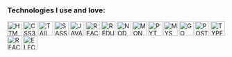 ### Technologies I use and love:

[<img align="left" alt="HTML5" width="33px" src="https://res.cloudinary.com/batn05000/image/upload/v1596632544/1_igdpyg.png" />][bd]
[<img align="left" alt="CSS3" width="33px" src="https://res.cloudinary.com/batn05000/image/upload/v1596636383/2_1_dtm2kp.png" />][bd]
[<img align="left" alt="TAILWINDCSS" width="33px" src="https://res.cloudinary.com/batn05000/image/upload/v1596632548/4_anocis.png" />][bd]
[<img align="left" alt="SASS" width="33px" src="https://res.cloudinary.com/batn05000/image/upload/v1596632551/5_whl75o.png" />][bd]
[<img align="left" alt="JAVASCRIPT" width="33px" src="https://res.cloudinary.com/batn05000/image/upload/v1596632555/6_eu3ypw.png" />][bd]
[<img align="left" alt="REACT" width="33px" src="https://res.cloudinary.com/batn05000/image/upload/v1596632550/7_hwzqqi.png" />][bd]
[<img align="left" alt="REDUX" width="33px" src="https://res.cloudinary.com/batn05000/image/upload/v1596632560/8_up0o6l.png" />][bd]
[<img align="left" alt="NODEJS" width="33px" src="https://res.cloudinary.com/batn05000/image/upload/v1596632554/9_hazfik.png" />][bd]
[<img align="left" alt="MONGODB" width="33px" src="https://res.cloudinary.com/batn05000/image/upload/v1596632551/10_gcntvz.png" />][bd]
[<img align="left" alt="PYTHON" width="33px" src="https://res.cloudinary.com/batn05000/image/upload/v1596632555/11_zvek31.png" />][bd]
[<img align="left" alt="MYSQL" width="33px" src="https://res.cloudinary.com/batn05000/image/upload/v1596632543/12_ah23wr.png" />][bd]
[<img align="left" alt="GO" width="33px" src="https://res.cloudinary.com/batn05000/image/upload/v1596632543/15_gggank.png" />][bd]
[<img align="left" alt="POSTGRESQL" width="33px" src="https://res.cloudinary.com/batn05000/image/upload/v1596632544/16_ijfgub.png" />][bd]
[<img align="left" alt="TYPESCRIPT" width="33px" src="https://res.cloudinary.com/batn05000/image/upload/v1596632543/13_ujrcg8.png" />][bd]
[<img align="left" alt="REACTNATIVE" width="33px" src="https://res.cloudinary.com/batn05000/image/upload/v1596632543/14_v6reie.png" />][bd]
[<img align="left" alt="ELECTRONJS" width="33px" src="https://res.cloudinary.com/batn05000/image/upload/v1596633154/18_vqdjug.png" />][bd]
<br />

[bd]: https://badreddin-laabed.me/
